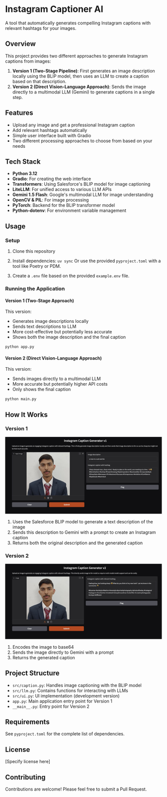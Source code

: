 # Instagram Captioner AI

A tool that automatically generates compelling Instagram captions with relevant hashtags for your images.

## Overview

This project provides two different approaches to generate Instagram captions from images:

1. **Version 1 (Two-Stage Pipeline)**: First generates an image description locally using the BLIP model, then uses an LLM to create a caption based on that description.
2. **Version 2 (Direct Vision-Language Approach)**: Sends the image directly to a multimodal LLM (Gemini) to generate captions in a single step.

## Features

- Upload any image and get a professional Instagram caption
- Add relevant hashtags automatically
- Simple user interface built with Gradio
- Two different processing approaches to choose from based on your needs

## Tech Stack

- **Python 3.12**
- **Gradio**: For creating the web interface
- **Transformers**: Using Salesforce's BLIP model for image captioning
- **LiteLLM**: For unified access to various LLM APIs
- **Gemini 1.5 Flash**: Google's multimodal LLM for image understanding
- **OpenCV & PIL**: For image processing
- **PyTorch**: Backend for the BLIP transformer model
- **Python-dotenv**: For environment variable management

## Usage

### Setup

1. Clone this repository
2. Install dependencies:
`uv sync`
Or use the provided `pyproject.toml` with a tool like Poetry or PDM.

3. Create a `.env` file based on the provided `example.env` file.

### Running the Application

#### Version 1 (Two-Stage Approach)
This version:
- Generates image descriptions locally
- Sends text descriptions to LLM
- More cost-effective but potentially less accurate
- Shows both the image description and the final caption

```bash 
python app.py
```

#### Version 2 (Direct Vision-Language Approach)
This version:
- Sends images directly to a multimodal LLM
- More accurate but potentially higher API costs
- Only shows the final caption

```bash
python main.py
```

## How It Works

### Version 1

![Version 1 Demo](output/v1.jpg)

1. Uses the Salesforce BLIP model to generate a text description of the image
2. Sends this description to Gemini with a prompt to create an Instagram caption
3. Returns both the original description and the generated caption

### Version 2
![Version 2 demo](output/v2.jpg)

1. Encodes the image to base64
2. Sends the image directly to Gemini with a prompt
3. Returns the generated caption

## Project Structure

- `src/caption.py`: Handles image captioning with the BLIP model
- `src/llm.py`: Contains functions for interacting with LLMs
- `src/ui.py`: UI implementation (development version)
- `app.py`: Main application entry point for Version 1
- `__main__.py`: Entry point for Version 2

## Requirements

See `pyproject.toml` for the complete list of dependencies.

## License

[Specify license here]

## Contributing

Contributions are welcome! Please feel free to submit a Pull Request.
